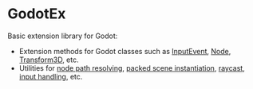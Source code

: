 # GodotEx

Basic extension library for Godot:

- Extension methods for Godot classes such as [InputEvent](https://docs.godotengine.org/en/stable/classes/class_inputevent.html), [Node](https://docs.godotengine.org/en/stable/classes/class_node.html), [Transform3D](https://docs.godotengine.org/en/stable/classes/class_transform3d.html), etc.
- Utilities for [node path resolving](https://altamkp.github.io/GodotEx/docs/GodotEx/ResolvingNodeDependencies.html), [packed scene instantiation](https://altamkp.github.io/GodotEx/docs/GodotEx/InstantiatingPackedScenes.html), [raycast](https://altamkp.github.io/GodotEx/docs/GodotEx/Raycast.html), [input handling](https://altamkp.github.io/GodotEx/docs/GodotEx/InputHandling.html), etc.
